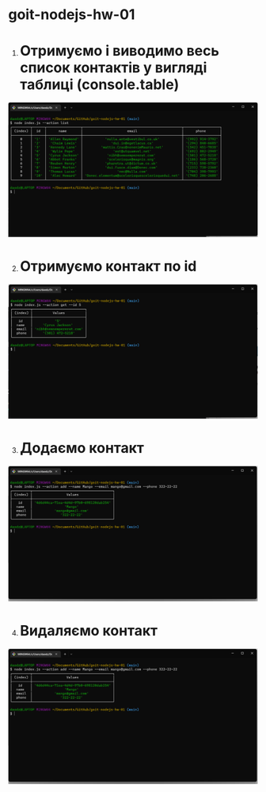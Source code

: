 # goit-nodejs-hw-01

1. # Отримуємо і виводимо весь список контактів у вигляді таблиці (console.table)

![image](https://github.com/AM1007/goit-nodejs-hw-01/blob/main/png/01.png)

2. # Отримуємо контакт по id

![image](https://github.com/AM1007/goit-nodejs-hw-01/blob/main/png/02.png)

3. # Додаємо контакт

![image](https://github.com/AM1007/goit-nodejs-hw-01/blob/main/png/03.png)

4. # Видаляємо контакт

![image](https://github.com/AM1007/goit-nodejs-hw-01/blob/main/png/03.png)
